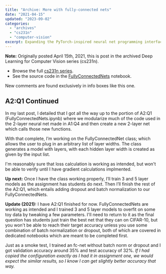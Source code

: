 ```yaml
---
title: "Archive: More with fully-connected nets"
date: "2021-04-15"
updated: "2023-09-02"
categories:
  - "archives"
  - "cs231n"
  - "computer-vision"
excerpt: Expanding the PyTorch-inspired neural net programming interface to accept arbitrary model shapes and additional training optimization schemes.
---
```


<script>
    import Info from '$lib/components/Info.svelte'
    import Katex from '$lib/components/Katex.svelte'
</script>

<Info>

**Note:** Originally posted April 15th, 2021, this is post <Katex math="5"/> in the archived Deep Learning for Computer Vision series (cs231n).
* Browse the full [cs231n series](/blog/category/cs231n).
* See the source code in the [FullyConnectedNets](https://github.com/pgiardiniere/cs231n/blob/main/assignment2/FullyConnectedNets.ipynb) notebook.

New comments are found exclusively in info boxes like this one.

</Info>

## A2:Q1 Continued

In my last post, I detailed that I got all the way up to the portion of A2:Q1 (FullyConnectedNets.ipynb) where we modularize much of the code used in the 2-layer neural net made in A1:Q4 and then create a new 2-layer net which calls those new functions.

With that complete, I’m working on the FullyConnectedNet class; which allows the user to plug in an arbitrary list of <Katex math="N"/> layer widths. The class generates a model with <Katex math="N+1"/> layers, with each hidden layer width is created as given by the input list.

I'm reasonably sure that loss calculation is working as intended, but won't be able to verify until I have gradient calculations implmented.

**Up next:** Once I have the class working properly, I’ll train 3 and 5 layer models as the assignment has students do next.  Then I’ll finish the rest of the A2:Q1, which entails adding dropout and batch normalization to our FullyConnectedNets.

**Update (2021):** I have A2:Q1 finished for now. FullyConnectedNets are working as intended and I trained 3 and 5 layer models to overfit on some toy data by tweaking a few parameters. I'll need to return to it as the final question has students just train the best net that they can on CIFAR-10, but you won't be able to reach their target accuracy unless you use some combination of batch normalization or dropout, both of which are covered in dedicated notebooks which are meant to be completed first.

Just as a smoke test, I trained an fc-net without batch norm or dropout and I got validation accuracy around 35% and test accuracy of 32%. *If I had copied the configuration exactly as I had it in assignment one, we would expect the similar results, so I know I can get slightly better accuracy that way.*
